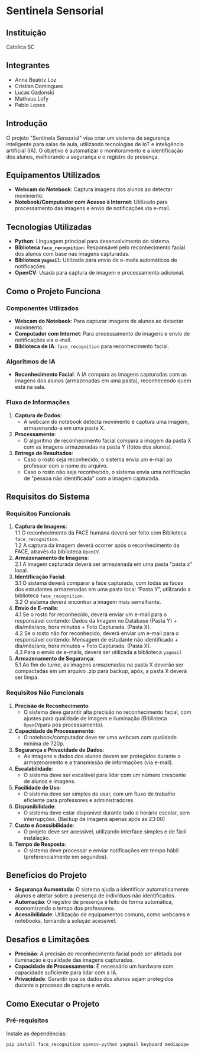 # Sentinela Sensorial

## Instituição

Catolica SC

## Integrantes

- Anna Beatriz Loz
- Cristian Domingues
- Lucas Gadonski
- Matheus Lofy
- Pablo Lopes

## Introdução

O projeto "Sentinela Sensorial" visa criar um sistema de segurança inteligente para salas de aula, utilizando tecnologias de IoT e inteligência artificial (IA). O objetivo é automatizar o monitoramento e a identificação dos alunos, melhorando a segurança e o registro de presença.

## Equipamentos Utilizados

- **Webcam do Notebook**: Captura imagens dos alunos ao detectar movimento.
- **Notebook/Computador com Acesso à Internet**: Utilizado para processamento das imagens e envio de notificações via e-mail.

## Tecnologias Utilizadas

- **Python**: Linguagem principal para desenvolvimento do sistema.
- **Biblioteca `face_recognition`**: Responsável pelo reconhecimento facial dos alunos com base nas imagens capturadas.
- **Biblioteca `yagmail`**: Utilizada para envio de e-mails automáticos de notificações.
- **OpenCV**: Usada para captura de imagem e processamento adicional.

## Como o Projeto Funciona

### Componentes Utilizados

- **Webcam do Notebook**: Para capturar imagens de alunos ao detectar movimento.
- **Computador com Internet**: Para processamento de imagens e envio de notificações via e-mail.
- **Biblioteca de IA**: `face_recognition` para reconhecimento facial.

### Algoritmos de IA

- **Reconhecimento Facial**: A IA compara as imagens capturadas com as imagens dos alunos (armazenadas em uma pasta), reconhecendo quem está na sala.

### Fluxo de Informações

1. **Captura de Dados**:
   - A webcam do notebook detecta movimento e captura uma imagem, armazenando-a em uma pasta X.
2. **Processamento**:
   - O algoritmo de reconhecimento facial compara a imagem da pasta X com as imagens armazenadas na pasta Y (fotos dos alunos).
3. **Entrega de Resultados**:
   - Caso o rosto seja reconhecido, o sistema envia um e-mail ao professor com o nome do arquivo.
   - Caso o rosto não seja reconhecido, o sistema envia uma notificação de "pessoa não identificada" com a imagem capturada.

## Requisitos do Sistema

### Requisitos Funcionais

1. **Captura de Imagens**:<br> 
   1.1 O reconhecimento da FACE humana deverá ser feito com Biblioteca `face_recognition`.<br>
   1.2 A captura da imagem deverá ocorrer após o reconhecimento da FACE, através da biblioteca `OpenCV`.<br>
2. **Armazenamento de Imagens**:<br>
   2.1 A imagem capturada deverá ser armazenada em uma pasta "pasta x" local.<br>
3. **Identificação Facial**:<br>
   3.1 O sistema deverá comparar a face capturada, com todas as faces dos estudantes armazenadas em uma pasta local “Pasta Y”, utilizando a biblioteca `face_recognition`. <br>
3.2 O sistema deverá encontrar a imagem mais semelhante.<br>
4. **Envio de E-mails**:<br>
   4.1 Se o rosto for reconhecido, deverá enviar um e-mail para o responsável contendo: Dados da Imagem no Database (Pasta Y) + dia/mês/ano, hora:minutos + Foto Capturada. (Pasta X).<br>
   4.2 Se o rosto não for reconhecido, deverá enviar um e-mail para o responsável contendo: Mensagem de estudante não identificado + dia/mês/ano, hora:minutos + Foto Capturada. (Pasta X).<br>
4.3 Para o envio de e-mails, deverá ser utilizada a biblioteca `yagmail`<br>
5. **Armazenamento de Segurança**:<br>
   5.1 Ao fim do turno, as imagens armazenadas na pasta X deverão ser compactadas em um arquivo .zip para backup, após, a pasta X deverá ser limpa.<br>

### Requisitos Não Funcionais

1. **Precisão de Reconhecimento**:
   - O sistema deve garantir alta precisão no reconhecimento facial, com ajustes para qualidade de imagem e iluminação (Biblioteca `OpenCV`para pós processamento). 
2. **Capacidade de Processamento**:
   - O notebook/computador deve ter uma webcam com qualidade mínima de 720p.
3. **Segurança e Privacidade de Dados**:
   - As imagens e dados dos alunos devem ser protegidos durante o armazenamento e a transmissão de informações (via e-mail).
4. **Escalabilidade**:
   - O sistema deve ser escalável para lidar com um número crescente de alunos e imagens.
5. **Facilidade de Uso**:
   - O sistema deve ser simples de usar, com um fluxo de trabalho eficiente para professores e administradores.
6. **Disponibilidade**:
   - O sistema deve estar disponível durante todo o horário escolar, sem interrupções. (Backup de imagens apenas após as 23:00)
7. **Custo e Acessibilidade**:
   - O projeto deve ser acessível, utilizando interface simples e de fácil instalação.
8. **Tempo de Resposta**:
   - O sistema deve processar e enviar notificações em tempo hábil (preferencialmente em segundos).

## Benefícios do Projeto

- **Segurança Aumentada**: O sistema ajuda a identificar automaticamente alunos e alertar sobre a presença de indivíduos não identificados.
- **Automação**: O registro de presença é feito de forma automática, economizando o tempo dos professores.
- **Acessibilidade**: Utilização de equipamentos comuns, como webcams e notebooks, tornando a solução acessível.
  
## Desafios e Limitações

- **Precisão**: A precisão do reconhecimento facial pode ser afetada por iluminação e qualidade das imagens capturadas.
- **Capacidade de Processamento**: É necessário um hardware com capacidade suficiente para lidar com a IA.
- **Privacidade**: Garantir que os dados dos alunos sejam protegidos durante o processo de captura e envio.

## Como Executar o Projeto

### Pré-requisitos

Instale as dependências:

```bash
pip install face_recognition opencv-python yagmail keyboard mediapipe
